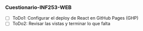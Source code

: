 ### Cuestionario-INF253-WEB

- [ ] ToDo1: Configurar el deploy de React en GitHub Pages (GHP)
- [ ] ToDo2: Revisar las vistas y terminar lo que falta
